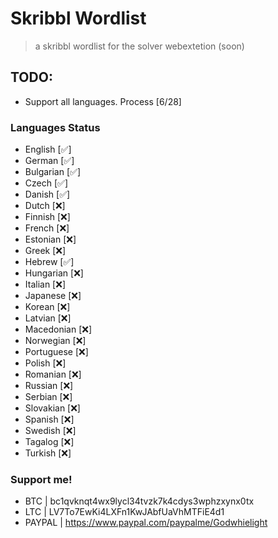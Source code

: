 # Skribbl Wordlist

> a skribbl wordlist for the solver webextetion (soon)

## TODO:

- Support all languages. Process [6/28]
  
### Languages Status
- English [✅]
- German [✅]
- Bulgarian [✅]
- Czech [✅]
- Danish [✅]
- Dutch [❌]
- Finnish [❌]
- French [❌]
- Estonian [❌]
- Greek [❌]
- Hebrew [✅]
- Hungarian [❌]
- Italian [❌]
- Japanese [❌]
- Korean [❌]
- Latvian [❌]
- Macedonian [❌]
- Norwegian [❌]
- Portuguese [❌]
- Polish [❌]
- Romanian [❌]
- Russian [❌]
- Serbian [❌]
- Slovakian [❌]
- Spanish [❌]
- Swedish [❌]
- Tagalog [❌]
- Turkish [❌]

### Support me!
- BTC | bc1qvknqt4wx9lycl34tvzk7k4cdys3wphzxynx0tx
- LTC | LV7To7EwKi4LXFn1KwJAbfUaVhMTFiE4d1
- PAYPAL | https://www.paypal.com/paypalme/Godwhielight

